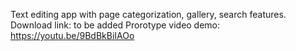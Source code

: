 Text editing app with page categorization, gallery, search features.
Download link: to be added
Prorotype video demo: https://youtu.be/9BdBkBiIAOo 
